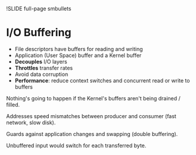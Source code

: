 !SLIDE full-page smbullets

# I/O Buffering #

* File descriptors have buffers for reading and writing
* Application (User Space) buffer and a Kernel buffer
* __Decouples__ I/O layers
* __Throttles__ transfer rates
* Avoid data corruption
* __Performance__: reduce context switches and concurrent read or write to buffers

<p class="notes">
Nothing's going to happen if the Kernel's buffers aren't being drained / filled.

Addresses speed mismatches between producer and consumer (fast network, slow disk).

Guards against application changes and swapping (double buffering).

Unbuffered input would switch for each transferred byte.
</p>